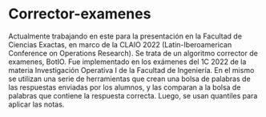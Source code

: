 # Corrector-examenes
Actualmente trabajando en este para la presentación en la Facultad de Ciencias Exactas, en marco de la CLAIO 2022 (Latin-Iberoamerican Conference on Operations Research). 
Se trata de un algoritmo corrector de examenes, BotIO. Fue implementado en los exámenes del 1C 2022 de la materia Investigación Operativa I de la Facultad de Ingeniería. 
En el mismo se utilizan una serie de herramientas que crean una bolsa de palabras de las respuestas enviadas por los alumnos, y las comparan a la bolsa de palabras que contiene la respuesta correcta. Luego, se usan quantiles para aplicar las notas. 
